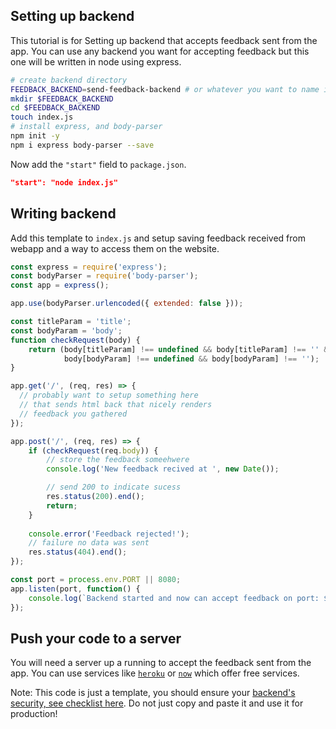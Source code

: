 ## Setting up backend

This tutorial is for Setting up backend that accepts feedback sent from the app.
You can use any backend you want for accepting feedback but this
one will be written in node using express.

```bash
# create backend directory
FEEDBACK_BACKEND=send-feedback-backend # or whatever you want to name it
mkdir $FEEDBACK_BACKEND
cd $FEEDBACK_BACKEND
touch index.js
# install express, and body-parser
npm init -y
npm i express body-parser --save
```

Now add the `"start"` field to `package.json`.
```json
"start": "node index.js"
```

## Writing backend

Add this template to `index.js` and setup saving feedback received from webapp and
a way to access them on the website.
```javascript
const express = require('express');
const bodyParser = require('body-parser');
const app = express();

app.use(bodyParser.urlencoded({ extended: false }));

const titleParam = 'title';
const bodyParam = 'body';
function checkRequest(body) {
    return (body[titleParam] !== undefined && body[titleParam] !== '' &&
            body[bodyParam] !== undefined && body[bodyParam] !== '');
}

app.get('/', (req, res) => {
  // probably want to setup something here
  // that sends html back that nicely renders
  // feedback you gathered
});

app.post('/', (req, res) => {
    if (checkRequest(req.body)) {
        // store the feedback someehwere
        console.log('New feedback recived at ', new Date());

        // send 200 to indicate sucess
        res.status(200).end();
        return;
    }
    
    console.error('Feedback rejected!');
    // failure no data was sent
    res.status(404).end();
});

const port = process.env.PORT || 8080;
app.listen(port, function() {
    console.log(`Backend started and now can accept feedback on port: ${port}`);
});
```

## Push your code to a server

You will need a server up a running to accept the feedback sent from the app.
You can use services like [`heroku`](https://www.heroku.com/) or
[`now`](https://zeit.co/now) which offer free services.

Note: This code is just a template, you should ensure your [backend's security, see checklist here](http://expressjs.com/en/advanced/best-practice-security.html). Do not just copy and paste it and use it for production!

